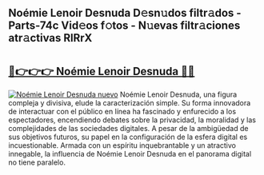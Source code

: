 ## Noémie Lenoir Desnuda D𝚎sn𝚞dos filtr𝚊dos - Parts-74c Vid𝚎os f𝚘tos - N𝚞evas filtr𝚊ciones atr𝚊ctivas RlRrX

# <h2><a href="http://mb980ok.tromn.icu/?c=No%c3%a9mie+Lenoir+Desnuda">🔗👉👉👉 Noémie Lenoir Desnuda 🔗🔗</a></h2>

[![Noémie Lenoir Desnuda nuevo](https://i.imgur.com/pEAQMta.gif)](http://mb980ok.tromn.icu/?c=No%c3%a9mie+Lenoir+Desnuda)
Noémie Lenoir Desnuda, una figura compleja y divisiva, elude la caracterización simple. Su forma innovadora de interactuar con el público en línea ha fascinado y enfurecido a los espectadores, encendiendo debates sobre la privacidad, la moralidad y las complejidades de las sociedades digitales. A pesar de la ambigüedad de sus objetivos futuros, su papel en la configuración de la esfera digital es incuestionable. Armada con un espíritu inquebrantable y un atractivo innegable, la influencia de Noémie Lenoir Desnuda en el panorama digital no tiene paralelo.
